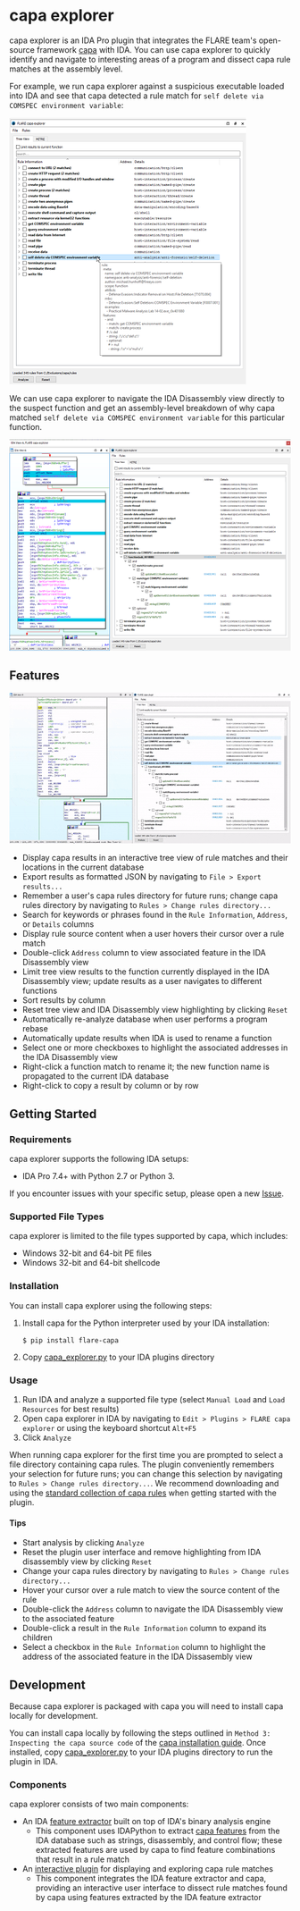 # capa explorer

capa explorer is an IDA Pro plugin that integrates the FLARE team's open-source framework 
[capa](https://www.fireeye.com/blog/threat-research/2020/07/capa-automatically-identify-malware-capabilities.html) with IDA. You can
use capa explorer to quickly identify and navigate to interesting areas of a program and dissect capa rule matches at
the assembly level.

For example, we run capa explorer against a suspicious executable loaded into IDA and see that capa detected a rule match
for `self delete via COMSPEC environment variable`:

![](../../../doc/img/ida_plugin_example_1.png)

We can use capa explorer to navigate the IDA Disassembly view directly to the suspect function and get an assembly-level breakdown
of why capa matched `self delete via COMSPEC environment variable` for this particular function.

![](../../../doc/img/ida_plugin_example_2.png)

## Features

![](../../../doc/img/ida_plugin_intro.gif)

* Display capa results in an interactive tree view of rule matches and their locations in the current database
* Export results as formatted JSON by navigating to `File > Export results...`
* Remember a user's capa rules directory for future runs; change capa rules directory by navigating to `Rules > Change rules directory...`
* Search for keywords or phrases found in the `Rule Information`, `Address`, or `Details` columns
* Display rule source content when a user hovers their cursor over a rule match
* Double-click `Address` column to view associated feature in the IDA Disassembly view
* Limit tree view results to the function currently displayed in the IDA Disassembly view; update results as a user navigates to different functions
* Sort results by column
* Reset tree view and IDA Disassembly view highlighting by clicking `Reset`
* Automatically re-analyze database when user performs a program rebase
* Automatically update results when IDA is used to rename a function
* Select one or more checkboxes to highlight the associated addresses in the IDA Disassembly view
* Right-click a function match to rename it; the new function name is propagated to the current IDA database
* Right-click to copy a result by column or by row

## Getting Started

### Requirements

capa explorer supports the following IDA setups:

* IDA Pro 7.4+ with Python 2.7 or Python 3.

If you encounter issues with your specific setup, please open a new [Issue](https://github.com/fireeye/capa/issues).

### Supported File Types

capa explorer is limited to the file types supported by capa, which includes:

* Windows 32-bit and 64-bit PE files
* Windows 32-bit and 64-bit shellcode

### Installation

You can install capa explorer using the following steps:

1. Install capa for the Python interpreter used by your IDA installation:
    ```
    $ pip install flare-capa
    ```
3. Copy [capa_explorer.py](https://raw.githubusercontent.com/fireeye/capa/master/capa/ida/plugin/capa_explorer.py) to your IDA plugins directory

### Usage

1. Run IDA and analyze a supported file type (select `Manual Load` and `Load Resources` for best results)
2. Open capa explorer in IDA by navigating to `Edit > Plugins > FLARE capa explorer` or using the keyboard shortcut `Alt+F5`
3. Click `Analyze`

When running capa explorer for the first time you are prompted to select a file directory containing capa rules. The plugin conveniently
remembers your selection for future runs; you can change this selection by navigating to `Rules > Change rules directory...`. We recommend 
downloading and using the [standard collection of capa rules](https://github.com/fireeye/capa-rules) when getting started with the plugin.

#### Tips

* Start analysis by clicking `Analyze`
* Reset the plugin user interface and remove highlighting from IDA disassembly view by clicking `Reset`
* Change your capa rules directory by navigating to `Rules > Change rules directory...`
* Hover your cursor over a rule match to view the source content of the rule
* Double-click the `Address` column to navigate the IDA Disassembly view to the associated feature
* Double-click a result in the `Rule Information` column to expand its children
* Select a checkbox in the `Rule Information` column to highlight the address of the associated feature in the IDA Dissasembly view

## Development

Because capa explorer is packaged with capa you will need to install capa locally for development.

You can install capa locally by following the steps outlined in `Method 3: Inspecting the capa source code` of the [capa 
installation guide](https://github.com/fireeye/capa/blob/ida_plugin_documentation/doc/installation.md). Once installed, copy [capa_explorer.py](https://raw.githubusercontent.com/fireeye/capa/master/capa/ida/plugin/capa_explorer.py) 
to your IDA plugins directory to run the plugin in IDA.

### Components

capa explorer consists of two main components:

* An IDA [feature extractor](https://github.com/fireeye/capa/tree/master/capa/features/extractors/ida) built on top of IDA's binary analysis engine
  * This component uses IDAPython to extract [capa features](https://github.com/fireeye/capa-rules/blob/master/doc/format.md#extracted-features) from the IDA database such as strings, 
disassembly, and control flow; these extracted features are used by capa to find feature combinations that result in a rule match
* An [interactive plugin](https://github.com/fireeye/capa/tree/master/capa/ida/plugin) for displaying and exploring capa rule matches
  * This component integrates the IDA feature extractor and capa, providing an interactive user interface to dissect rule matches found by capa using features extracted by the IDA feature extractor
